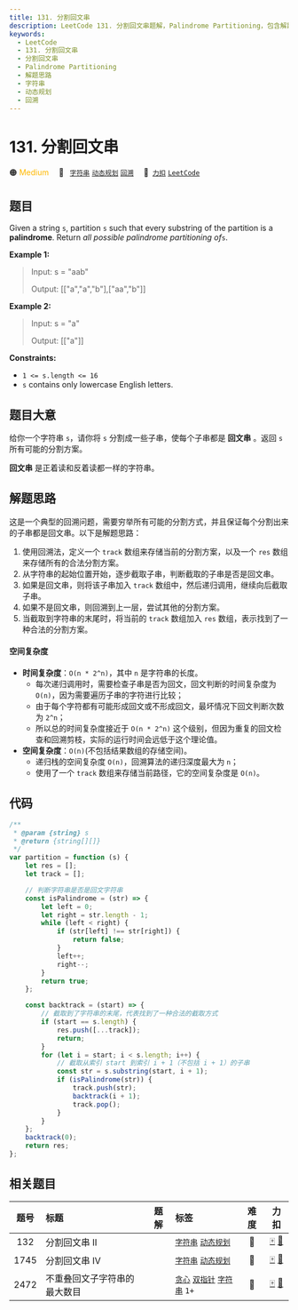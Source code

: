 ```yaml
---
title: 131. 分割回文串
description: LeetCode 131. 分割回文串题解，Palindrome Partitioning，包含解题思路、复杂度分析以及完整的 JavaScript 代码实现。
keywords:
  - LeetCode
  - 131. 分割回文串
  - 分割回文串
  - Palindrome Partitioning
  - 解题思路
  - 字符串
  - 动态规划
  - 回溯
---
```


# 131. 分割回文串

🟠 <font color=#ffb800>Medium</font>&emsp; 🔖&ensp; [`字符串`](/tag/string.md) [`动态规划`](/tag/dynamic-programming.md) [`回溯`](/tag/backtracking.md)&emsp; 🔗&ensp;[`力扣`](https://leetcode.cn/problems/palindrome-partitioning) [`LeetCode`](https://leetcode.com/problems/palindrome-partitioning)

## 题目

Given a string `s`, partition `s` such that every substring of the partition
is a **palindrome**. Return _all possible palindrome partitioning of_`s`.

**Example 1:**

> Input: s = "aab"
>
> Output: [["a","a","b"],["aa","b"]]

**Example 2:**

> Input: s = "a"
>
> Output: [["a"]]

**Constraints:**

- `1 <= s.length <= 16`
- `s` contains only lowercase English letters.

## 题目大意

给你一个字符串 `s`，请你将 `s` 分割成一些子串，使每个子串都是 **回文串** 。返回 `s` 所有可能的分割方案。

**回文串** 是正着读和反着读都一样的字符串。

## 解题思路

这是一个典型的回溯问题，需要穷举所有可能的分割方式，并且保证每个分割出来的子串都是回文串。以下是解题思路：

1. 使用回溯法，定义一个 `track` 数组来存储当前的分割方案，以及一个 `res` 数组来存储所有的合法分割方案。
2. 从字符串的起始位置开始，逐步截取子串，判断截取的子串是否是回文串。
3. 如果是回文串，则将该子串加入 `track` 数组中，然后递归调用，继续向后截取子串。
4. 如果不是回文串，则回溯到上一层，尝试其他的分割方案。
5. 当截取到字符串的末尾时，将当前的 `track` 数组加入 `res` 数组，表示找到了一种合法的分割方案。

#### 空间复杂度

- **时间复杂度**：`O(n * 2^n)`，其中 `n` 是字符串的长度。
  - 每次递归调用时，需要检查子串是否为回文，回文判断的时间复杂度为 `O(n)`，因为需要遍历子串的字符进行比较；
  - 由于每个字符都有可能形成回文或不形成回文，最坏情况下回文判断次数为 `2^n`；
  - 所以总的时间复杂度接近于 `O(n * 2^n)` 这个级别，但因为重复的回文检查和回溯剪枝，实际的运行时间会远低于这个理论值。
- **空间复杂度**：`O(n)`(不包括结果数组的存储空间)。
  - 递归栈的空间复杂度 `O(n)`，回溯算法的递归深度最大为 `n`；
  - 使用了一个 `track` 数组来存储当前路径，它的空间复杂度是 `O(n)`。

## 代码

```javascript
/**
 * @param {string} s
 * @return {string[][]}
 */
var partition = function (s) {
	let res = [];
	let track = [];

	// 判断字符串是否是回文字符串
	const isPalindrome = (str) => {
		let left = 0;
		let right = str.length - 1;
		while (left < right) {
			if (str[left] !== str[right]) {
				return false;
			}
			left++;
			right--;
		}
		return true;
	};

	const backtrack = (start) => {
		// 截取到了字符串的末尾，代表找到了一种合法的截取方式
		if (start == s.length) {
			res.push([...track]);
			return;
		}
		for (let i = start; i < s.length; i++) {
			// 截取从索引 start 到索引 i + 1（不包括 i + 1）的子串
			const str = s.substring(start, i + 1);
			if (isPalindrome(str)) {
				track.push(str);
				backtrack(i + 1);
				track.pop();
			}
		}
	};
	backtrack(0);
	return res;
};
```

## 相关题目

<!-- prettier-ignore -->
| 题号 | 标题 | 题解 | 标签 | 难度 | 力扣 |
| :------: | :------ | :------: | :------ | :------: | :------: |
| 132 | 分割回文串 II |  |  [`字符串`](/tag/string.md) [`动态规划`](/tag/dynamic-programming.md) | 🔴 | [🀄️](https://leetcode.cn/problems/palindrome-partitioning-ii) [🔗](https://leetcode.com/problems/palindrome-partitioning-ii) |
| 1745 | 分割回文串 IV |  |  [`字符串`](/tag/string.md) [`动态规划`](/tag/dynamic-programming.md) | 🔴 | [🀄️](https://leetcode.cn/problems/palindrome-partitioning-iv) [🔗](https://leetcode.com/problems/palindrome-partitioning-iv) |
| 2472 | 不重叠回文子字符串的最大数目 |  |  [`贪心`](/tag/greedy.md) [`双指针`](/tag/two-pointers.md) [`字符串`](/tag/string.md) `1+` | 🔴 | [🀄️](https://leetcode.cn/problems/maximum-number-of-non-overlapping-palindrome-substrings) [🔗](https://leetcode.com/problems/maximum-number-of-non-overlapping-palindrome-substrings) |
